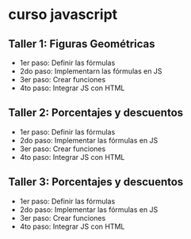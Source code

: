 # curso javascript


## Taller 1: Figuras Geométricas

- 1er paso: Definir las fórmulas
- 2do paso: Implementarn las fórmulas en JS
- 3er paso: Crear funciones
- 4to paso: Integrar JS con HTML

## Taller 2: Porcentajes y descuentos
- 1er paso: Definir las fórmulas
- 2do paso: Implementar las fórmulas en JS
- 3er paso: Crear funciones
- 4to paso: Integrar JS con HTML

## Taller 3: Porcentajes y descuentos
- 1er paso: Definir las fórmulas
- 2do paso: Implementar las fórmulas en JS
- 3er paso: Crear funciones
- 4to paso: Integrar JS con HTML
